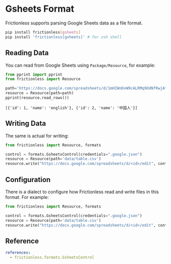 # Gsheets Format

Frictionless supports parsing Google Sheets data as a file format.

```bash tabs=CLI
pip install frictionless[gsheets]
pip install 'frictionless[gsheets]' # for zsh shell
```

## Reading Data

You can read from Google Sheets using `Package/Resource`, for example:

```python tabs=Python
from pprint import pprint
from frictionless import Resource

path='https://docs.google.com/spreadsheets/d/1mHIWnDvW9cALRMq9OdNfRwjAthCUFUOACPp0Lkyl7b4/edit?usp=sharing'
resource = Resource(path=path)
pprint(resource.read_rows())
```
```
[{'id': 1, 'name': 'english'}, {'id': 2, 'name': '中国人'}]
```

## Writing Data

The same is actual for writing:

```python tabs=Python
from frictionless import Resource, formats

control = formats.GsheetsControl(credentials=".google.json")
resource = Resource(path='data/table.csv')
resource.write("https://docs.google.com/spreadsheets/d/<id>/edit", control=control})
```

## Configuration

There is a dialect to configure how Frictionless read and write files in this format. For example:

```python tabs=Python
from frictionless import Resource, formats

control = formats.GsheetsControl(credentials=".google.json")
resource = Resource(path='data/table.csv')
resource.write("https://docs.google.com/spreadsheets/d/<id>/edit", control=control)
```

## Reference

```yaml reference
references:
  - frictionless.formats.GsheetsControl
```
